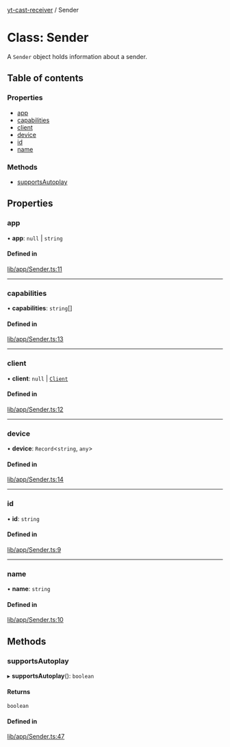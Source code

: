 [yt-cast-receiver](../README.md) / Sender

# Class: Sender

A `Sender` object holds information about a sender.

## Table of contents

### Properties

- [app](Sender.md#app)
- [capabilities](Sender.md#capabilities)
- [client](Sender.md#client)
- [device](Sender.md#device)
- [id](Sender.md#id)
- [name](Sender.md#name)

### Methods

- [supportsAutoplay](Sender.md#supportsautoplay)

## Properties

### app

• **app**: ``null`` \| `string`

#### Defined in

[lib/app/Sender.ts:11](https://github.com/patrickkfkan/yt-cast-receiver/blob/77915bb/src/lib/app/Sender.ts#L11)

___

### capabilities

• **capabilities**: `string`[]

#### Defined in

[lib/app/Sender.ts:13](https://github.com/patrickkfkan/yt-cast-receiver/blob/77915bb/src/lib/app/Sender.ts#L13)

___

### client

• **client**: ``null`` \| [`Client`](../interfaces/Client.md)

#### Defined in

[lib/app/Sender.ts:12](https://github.com/patrickkfkan/yt-cast-receiver/blob/77915bb/src/lib/app/Sender.ts#L12)

___

### device

• **device**: `Record`<`string`, `any`\>

#### Defined in

[lib/app/Sender.ts:14](https://github.com/patrickkfkan/yt-cast-receiver/blob/77915bb/src/lib/app/Sender.ts#L14)

___

### id

• **id**: `string`

#### Defined in

[lib/app/Sender.ts:9](https://github.com/patrickkfkan/yt-cast-receiver/blob/77915bb/src/lib/app/Sender.ts#L9)

___

### name

• **name**: `string`

#### Defined in

[lib/app/Sender.ts:10](https://github.com/patrickkfkan/yt-cast-receiver/blob/77915bb/src/lib/app/Sender.ts#L10)

## Methods

### supportsAutoplay

▸ **supportsAutoplay**(): `boolean`

#### Returns

`boolean`

#### Defined in

[lib/app/Sender.ts:47](https://github.com/patrickkfkan/yt-cast-receiver/blob/77915bb/src/lib/app/Sender.ts#L47)
